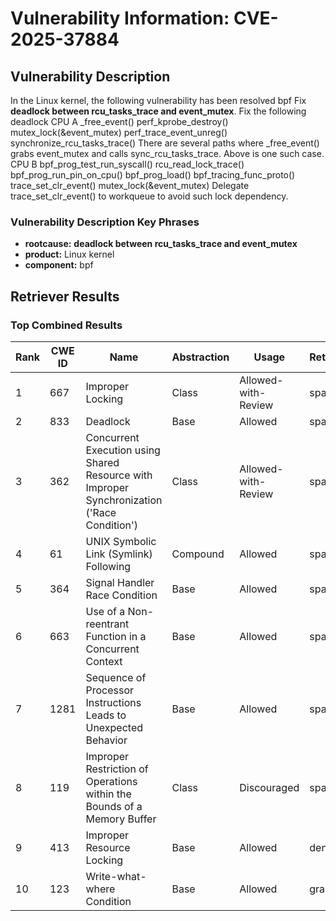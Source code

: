 # Vulnerability Information: CVE-2025-37884

## Vulnerability Description
In the Linux kernel, the following vulnerability has been resolved bpf Fix **deadlock between rcu_tasks_trace and event_mutex**. Fix the following deadlock CPU A _free_event() perf_kprobe_destroy() mutex_lock(&event_mutex) perf_trace_event_unreg() synchronize_rcu_tasks_trace() There are several paths where _free_event() grabs event_mutex and calls sync_rcu_tasks_trace. Above is one such case. CPU B bpf_prog_test_run_syscall() rcu_read_lock_trace() bpf_prog_run_pin_on_cpu() bpf_prog_load() bpf_tracing_func_proto() trace_set_clr_event() mutex_lock(&event_mutex) Delegate trace_set_clr_event() to workqueue to avoid such lock dependency.

### Vulnerability Description Key Phrases
- **rootcause:** **deadlock between rcu_tasks_trace and event_mutex**
- **product:** Linux kernel
- **component:** bpf

## Retriever Results

### Top Combined Results

| Rank | CWE ID | Name | Abstraction | Usage  | Retrievers | Individual Scores |
|------|--------|------|-------------|-------|------------|-------------------|
| 1 | 667 | Improper Locking | Class | Allowed-with-Review | sparse | 0.315 |
| 2 | 833 | Deadlock | Base | Allowed | sparse | 0.292 |
| 3 | 362 | Concurrent Execution using Shared Resource with Improper Synchronization ('Race Condition') | Class | Allowed-with-Review | sparse | 0.220 |
| 4 | 61 | UNIX Symbolic Link (Symlink) Following | Compound | Allowed | sparse | 0.214 |
| 5 | 364 | Signal Handler Race Condition | Base | Allowed | sparse | 0.213 |
| 6 | 663 | Use of a Non-reentrant Function in a Concurrent Context | Base | Allowed | sparse | 0.213 |
| 7 | 1281 | Sequence of Processor Instructions Leads to Unexpected Behavior | Base | Allowed | sparse | 0.206 |
| 8 | 119 | Improper Restriction of Operations within the Bounds of a Memory Buffer | Class | Discouraged | sparse | 0.206 |
| 9 | 413 | Improper Resource Locking | Base | Allowed | dense | 0.467 |
| 10 | 123 | Write-what-where Condition | Base | Allowed | graph | 0.002 |

